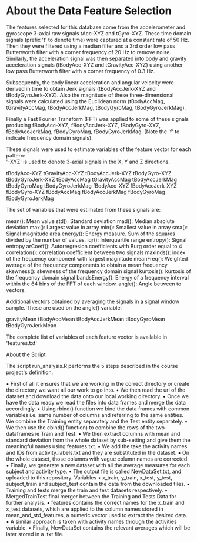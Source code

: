 About the Data
Feature Selection 
=================

The features selected for this database come from the accelerometer and gyroscope 3-axial raw signals tAcc-XYZ and tGyro-XYZ. These time domain signals (prefix 't' to denote time) were captured at a constant rate of 50 Hz. Then they were filtered using a median filter and a 3rd order low pass Butterworth filter with a corner frequency of 20 Hz to remove noise. Similarly, the acceleration signal was then separated into body and gravity acceleration signals (tBodyAcc-XYZ and tGravityAcc-XYZ) using another low pass Butterworth filter with a corner frequency of 0.3 Hz. 

Subsequently, the body linear acceleration and angular velocity were derived in time to obtain Jerk signals (tBodyAccJerk-XYZ and tBodyGyroJerk-XYZ). Also the magnitude of these three-dimensional signals were calculated using the Euclidean norm (tBodyAccMag, tGravityAccMag, tBodyAccJerkMag, tBodyGyroMag, tBodyGyroJerkMag). 

Finally a Fast Fourier Transform (FFT) was applied to some of these signals producing fBodyAcc-XYZ, fBodyAccJerk-XYZ, fBodyGyro-XYZ, fBodyAccJerkMag, fBodyGyroMag, fBodyGyroJerkMag. (Note the 'f' to indicate frequency domain signals). 

These signals were used to estimate variables of the feature vector for each pattern:  
'-XYZ' is used to denote 3-axial signals in the X, Y and Z directions.

tBodyAcc-XYZ
tGravityAcc-XYZ
tBodyAccJerk-XYZ
tBodyGyro-XYZ
tBodyGyroJerk-XYZ
tBodyAccMag
tGravityAccMag
tBodyAccJerkMag
tBodyGyroMag
tBodyGyroJerkMag
fBodyAcc-XYZ
fBodyAccJerk-XYZ
fBodyGyro-XYZ
fBodyAccMag
fBodyAccJerkMag
fBodyGyroMag
fBodyGyroJerkMag

The set of variables that were estimated from these signals are: 

mean(): Mean value
std(): Standard deviation
mad(): Median absolute deviation 
max(): Largest value in array
min(): Smallest value in array
sma(): Signal magnitude area
energy(): Energy measure. Sum of the squares divided by the number of values. 
iqr(): Interquartile range 
entropy(): Signal entropy
arCoeff(): Autorregresion coefficients with Burg order equal to 4
correlation(): correlation coefficient between two signals
maxInds(): index of the frequency component with largest magnitude
meanFreq(): Weighted average of the frequency components to obtain a mean frequency
skewness(): skewness of the frequency domain signal 
kurtosis(): kurtosis of the frequency domain signal 
bandsEnergy(): Energy of a frequency interval within the 64 bins of the FFT of each window.
angle(): Angle between to vectors.

Additional vectors obtained by averaging the signals in a signal window sample. These are used on the angle() variable:

gravityMean
tBodyAccMean
tBodyAccJerkMean
tBodyGyroMean
tBodyGyroJerkMean




The complete list of variables of each feature vector is available in 'features.txt'

About the Script

The script run_analysis.R performs the 5 steps described in the course project's definition.

•	First of all it ensures that we are working in the correct directory or create the directory we want all our work to go into.
•	We then read the url of the dataset and download the data onto our local working directory.
•	Once we have the data ready we read the files into data frames and merge the data accordingly.
•	Using rbind() function we bind the data frames with common variables i.e. same number of columns and referring to the same entities. We combine the Training entity separately and the Test entity separately.
•	We then use the cbind() function) to combine the rows of the two dataframes ie Train and Test.
•	We then extract columns with mean and standard deviation from the whole dataset by sub-setting and give them the meaningful names using features.txt.
•	We add the take the activity names and IDs from activity_labels.txt and they are substituted in the dataset.
•	On the whole dataset, those columns with vague column names are corrected.
•	Finally, we generate a new dataset with all the average measures for each subject and activity type.
•	The output file is called NewDataSet.txt, and uploaded to this repository.
Variables
•	x_train, y_train, x_test, y_test, subject_train and subject_test contain the data from the downloaded files.
•	Training and tests merge the train and test datasets respectively.
•	MergedTrainTest final merger between the Training and Tests Data for further analysis.
•	features contains the correct names for the x_train  and  x_test datasets, which are applied to the column names stored in mean_and_std_features, a numeric vector used to extract the desired data.
•	A similar approach is taken with activity names through the activities variable.
•	Finally, NewDataSet contains the relevant averages which will be later stored in a .txt file.  
